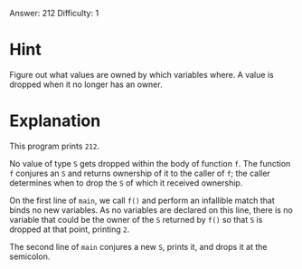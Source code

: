 Answer: 212
Difficulty: 1

# Hint

Figure out what values are owned by which variables where. A value is dropped
when it no longer has an owner.

# Explanation

This program prints `212`.

No value of type `S` gets dropped within the body of function `f`. The function
`f` conjures an `S` and returns ownership of it to the caller of `f`; the caller
determines when to drop the `S` of which it received ownership.

On the first line of `main`, we call `f()` and perform an infallible match that
binds no new variables. As no variables are declared on this line, there is no
variable that could be the owner of the `S` returned by `f()` so that `S` is
dropped at that point, printing `2`.

The second line of `main` conjures a new `S`, prints it, and drops it at the
semicolon.
